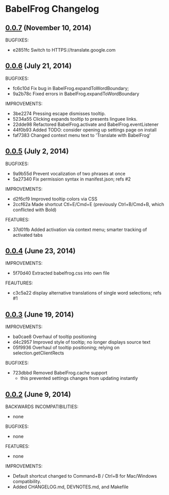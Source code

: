 # BabelFrog Changelog

## [0.0.7](https://github.com/dergachev/babelfrog/compare/v0.0.6...v0.0.7) (November 10, 2014)

BUGFIXES:

- e2851fc Switch to HTTPS://translate.google.com

## [0.0.6](https://github.com/dergachev/babelfrog/compare/v0.0.5...v0.0.6) (July 21, 2014)

BUGFIXES:

- fc6c10d Fix bug in BabelFrog.expandToWordBoundary;
- 9a2b78c Fixed errors in BabelFrog.expandToWordBoundary

IMPROVEMENTS:

- 3be2274 Pressing escape dismisses tooltip.
- 5234a55 Clicking expands tooltip to presents linguee links.
- 22dde98 Refactored BabelFrog.activate and BabelFrog.eventListener
- 44f0b93 Added TODO: consider opening up settings page on install
- faf7383 Changed context menu text to 'Translate with BabelFrog'

## [0.0.5](https://github.com/dergachev/babelfrog/compare/v0.0.4...v0.0.5) (July 2, 2014)

BUGFIXES:

- 9a9b55d Prevent vocalization of two phrases at once
- 5a27340 Fix permission syntax in manifest.json; refs #2

IMPROVEMENTS:

- d2f6cf9 Improved tooltip colors via CSS
- 2ccf62a Made shortcut Ctl+E/Cmd+E (previously Ctrl+B/Cmd+B, which conflicted with Bold)

FEATURES:

- 37d01fb Added activation via context menu; smarter tracking of activated tabs

## [0.0.4](https://github.com/dergachev/babelfrog/compare/v0.0.3...v0.0.4) (June 23, 2014)

IMPROVEMENTS:

- 5f70d40 Extracted babelfrog.css into own file

FEAUTURES:

- c3c5a22 display alternative translations of single word selections; refs #1

## [0.0.3](https://github.com/dergachev/babelfrog/compare/v0.0.2...v0.0.3) (June 19, 2014)

IMPROVEMENTS:

- ba0cae8 Overhaul of tooltip positioning
- d4c2957 Improved style of tooltip; no longer displays source text
- 05f9936 Overhaul of tooltip positioning; relying on selection.getClientRects

BUGFIXES:

- 723dbbd Removed BabelFrog.cache support
  - this prevented settings changes from updating instantly

## [0.0.2](https://github.com/dergachev/babelfrog/compare/v0.0.1...v0.0.2) (June 9, 2014)

BACKWARDS INCOMPATIBILITIES:

- none

BUGFIXES:

- none

FEATURES:

- none

IMPROVEMENTS:

-  Default shortcut changed to Command+B / Ctrl+B for Mac/Windows compatibility.
-  Added CHANGELOG.md, DEVNOTES.md, and Makefile
